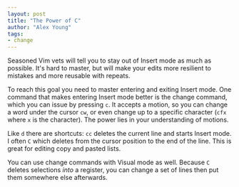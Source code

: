 ```yaml
---
layout: post
title: "The Power of C"
author: "Alex Young"
tags: 
- change
---
```


Seasoned Vim vets will tell you to stay out of Insert mode as much as possible.  It's hard to master, but will make your edits more resilient to mistakes and more reusable with repeats.

To reach this goal you need to master entering and exiting Insert mode.  One command that makes entering Insert mode better is the change command, which you can issue by pressing `c`.  It accepts a motion, so you can change a word under the cursor `cw`, or even change up to a specific character (`cfx` where `x` is the character).  The power lies in your understanding of motions.

Like `d` there are shortcuts: `cc` deletes the current line and starts Insert mode.  I often `C` which deletes from the cursor position to the end of the line.  This is great for editing copy and pasted lists.

You can use change commands with Visual mode as well.  Because `C` deletes selections _into_ a register, you can change a set of lines then put them somewhere else afterwards.
